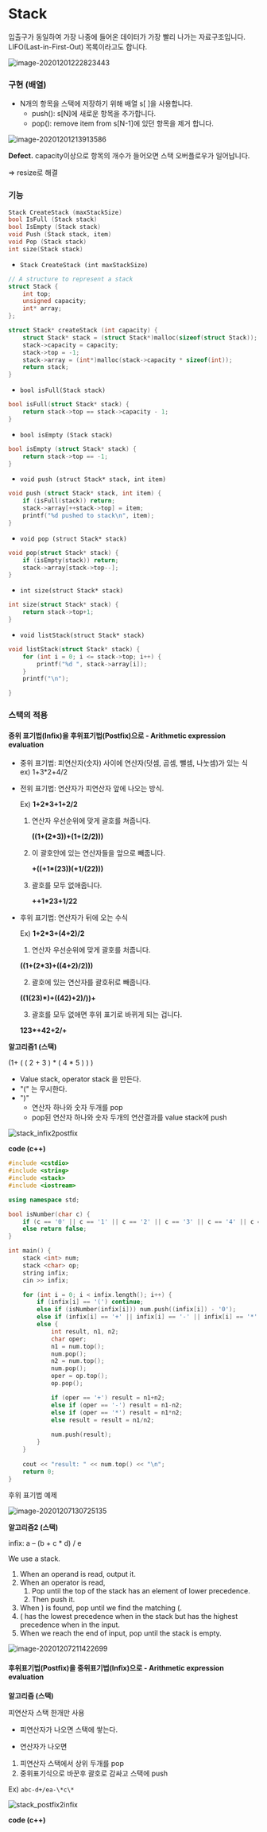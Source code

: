 # Stack

입출구가 동일하여 가장 나중에 들어온 데이터가 가장 빨리 나가는 자료구조입니다. LIFO(Last-in-First-Out) 목록이라고도 합니다.

![image-20201201222823443](https://github.com/doooooooong/studyBoard/blob/master/Data-structures/DS%20note/images/image-20201201222823443.png?raw=true)



### **구현 (배열)**

- N개의 항목을 스택에 저장하기 위해 배열 s[ ]을 사용합니다.
  - push():  s[N]에 새로운 항목을 추가합니다.
  - pop(): remove item from s[N-1]에 있던 항목을 제거 합니다.

![image-20201201213913586](https://github.com/doooooooong/studyBoard/blob/master/Data-structures/DS%20note/images/image-20201201213913586.png?raw=true) 

**Defect.** capacity이상으로 항목의 개수가 들어오면 스택 오버플로우가 일어납니다. 

=>  resize로 해결



### **기능**

```c
Stack CreateStack (maxStackSize)
bool IsFull (Stack stack)
bool IsEmpty (Stack stack)
void Push (Stack stack, item)
void Pop (Stack stack)
int size(Stack stack)
```



- `Stack CreateStack (int maxStackSize)`

```c
// A structure to represent a stack
struct Stack {
    int top;
    unsigned capacity;
    int* array;
};

struct Stack* createStack (int capacity) {
    struct Stack* stack = (struct Stack*)malloc(sizeof(struct Stack));
    stack->capacity = capacity;
    stack->top = -1;
    stack->array = (int*)malloc(stack->capacity * sizeof(int));
    return stack;
}
```



- `bool isFull(Stack stack)`

```c
bool isFull(struct Stack* stack) {
    return stack->top == stack->capacity - 1;
}
```



- `bool isEmpty (Stack stack)`

```c
bool isEmpty (struct Stack* stack) {
    return stack->top == -1;
}
```



- `void push (struct Stack* stack, int item)`

```c
void push (struct Stack* stack, int item) {
    if (isFull(stack)) return;
    stack->array[++stack->top] = item;
    printf("%d pushed to stack\n", item);
}
```



- `void pop (struct Stack* stack)`

```c
void pop(struct Stack* stack) {
    if (isEmpty(stack)) return;
    stack->array[stack->top--];
}
```



- `int size(struct Stack* stack)`

```c
int size(struct Stack* stack) {
    return stack->top+1;
}
```



- `void listStack(struct Stack* stack)`

```c
void listStack(struct Stack* stack) {
    for (int i = 0; i <= stack->top; i++) {
        printf("%d ", stack->array[i]);
    }
    printf("\n");

}
```





### **스택의 적용**

#### 중위 표기법(Infix)을 후위표기법(Postfix)으로 - Arithmetic expression evaluation

- 중위 표기법: 피연산자(숫자) 사이에 연산자(덧셈, 곱셈, 뺄셈, 나눗셈)가 있는 식  ex) 1+3*2+4/2

- 전위 표기법: 연산자가 피연산자 앞에 나오는 방식.

  Ex) **1+2\*3+1+2/2**

  1. 연산자 우선순위에 맞게 괄호를 쳐줍니다. 

     **((1+(2\*3))+(1+(2/2)))**

  2. 이 괄호안에 있는 연산자들을 앞으로 빼줍니다.

     **+((+1\*(23))(+1/(22)))**

  3. 괄호를 모두 없애줍니다.

     **++1\*23+1/22**

- 후위 표기법: 연산자가 뒤에 오는 수식

  Ex) **1+2\*3+(4+2)/2**

  1. 연산자 우선순위에 맞게 괄호를 처줍니다.

  **((1+(2\*3)+((4+2)/2)))**

  2. 괄호에 있는 연산자를 괄호뒤로 빼줍니다.

  **((1(23)\*)+((42)+2)/))+**

  3. 괄호를 모두 없애면 후위 표기로 바뀌게 되는 겁니다.

  **123\*+42+2/+**



**알고리즘1 (스택)**

(1+ ( ( 2 + 3 ) * ( 4 * 5 ) ) )

- Value stack, operator stack 을 만든다.
- "(" 는 무시한다.
- ")"
  - 연산자 하나와 숫자 두개를 pop
  - pop된 연산자 하나와 숫자 두개의 연산결과를 value stack에 push

![stack_infix2postfix](https://github.com/doooooooong/studyBoard/blob/master/Data-structures/DS%20note/images/stack_infix2postfix.gif?raw=true)



**code (c++)**

```c++
#include <cstdio>
#include <string>
#include <stack>
#include <iostream>

using namespace std;

bool isNumber(char c) {
    if (c == '0' || c == '1' || c == '2' || c == '3' || c == '4' || c == '5' || c == '6' || c == '7' || c == '8' || c == '9') return true;
    else return false;
}

int main() {
    stack <int> num;
    stack <char> op;
    string infix;
    cin >> infix;

    for (int i = 0; i < infix.length(); i++) {
        if (infix[i] == '(') continue;
        else if (isNumber(infix[i])) num.push((infix[i]) - '0');
        else if (infix[i] == '+' || infix[i] == '-' || infix[i] == '*' || infix[i] == '/') op.push(infix[i]);
        else {
            int result, n1, n2;
            char oper;
            n1 = num.top();
            num.pop();
            n2 = num.top();
            num.pop();
            oper = op.top();
            op.pop();

            if (oper == '+') result = n1+n2;
            else if (oper == '-') result = n1-n2;
            else if (oper == '*') result = n1*n2;
            else result = result = n1/n2;
            
            num.push(result);
        }
    }
    
    cout << "result: " << num.top() << "\n";
    return 0;
}
```





후위 표기법 예제

![image-20201207130725135](https://github.com/doooooooong/studyBoard/blob/master/Data-structures/DS%20note/images/image-20201207130725135.png?raw=true)



**알고리즘2 (스택)**

infix: a – (b + c * d) / e

We use a stack. 

1. When an operand is read, output it. 
2. When an operator is read, 
   1. Pop until the top of the stack has an element of lower precedence. 
   2. Then push it. 
3. When ) is found, pop until we find the matching (. 
4. ( has the lowest precedence when in the stack but has the highest precedence when in the input.
5.  When we reach the end of input, pop until the stack is empty.

![image-20201207211422699](https://github.com/doooooooong/studyBoard/blob/master/Data-structures/DS%20note/images/image-20201207211422699.png?raw=true) 







#### 후위표기법(Postfix)을 중위표기법(Infix)으로 - Arithmetic expression evaluation

**알고리즘 (스택)**

피연산자 스택 한개만 사용

- 피연산자가 나오면 스택에 쌓는다.

- 연산자가 나오면 

1. 피연산자 스택에서 상위 두개를 pop 
2. 중위표기식으로 바꾼후 괄호로 감싸고 스택에 push



Ex) `abc-d+/ea-\*c\*`

![stack_postfix2infix](https://github.com/doooooooong/studyBoard/blob/master/Data-structures/DS%20note/images/stack_postfix2infix.gif?raw=true)

**code (c++)**

```c++

```




